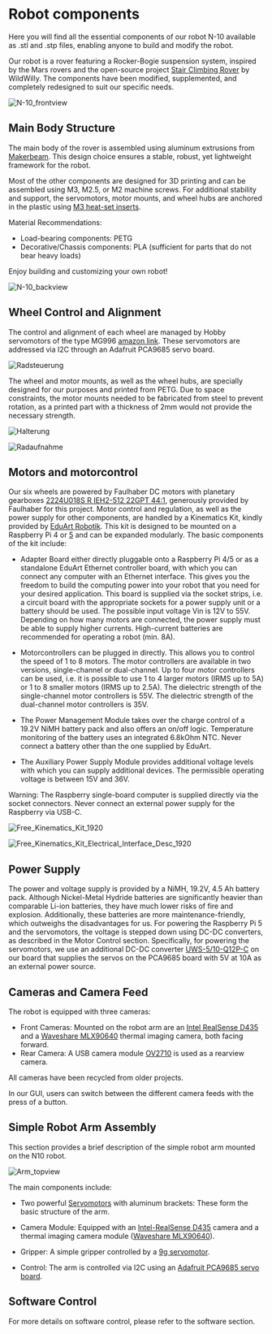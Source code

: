 # Robot components

Here you will find all the essential components of our robot N-10 available as .stl and .stp files, enabling anyone to build and modify the robot. 

Our robot is a rover featuring a Rocker-Bogie suspension system, inspired by the Mars rovers and the open-source project [Stair Climbing Rover](https://www.printables.com/model/194299-stair-climbing-rover) by WildWilly. The components have been modified, supplemented, and completely redesigned to suit our specific needs.

![N-10_frontview](https://github.com/wggRobotic/CAD-Files-N10/assets/120591442/bf1c7328-c23e-4cbe-af66-96450a57053e)

## Main Body Structure

The main body of the rover is assembled using aluminum extrusions from [Makerbeam](https://www.makerbeam.com/makerbeam-makerbeam-regular-starter-kit-black.html). This design choice ensures a stable, robust, yet lightweight framework for the robot.

Most of the other components are designed for 3D printing and can be assembled using M3, M2.5, or M2 machine screws. For additional stability and support, the servomotors, motor mounts, and wheel hubs are anchored in the plastic using [M3 heat-set inserts](https://www.amazon.de/ruthex-Gewindeeinsatz-St%C3%BCck-Gewindebuchsen-Kunststoffteile/dp/B08BCRZZS3/ref=sr_1_5?crid=17XN2W9D8KS40&dib=eyJ2IjoiMSJ9.chJHNCet5aQ0sdjbprRc9YiyWImaSKCMgxzpF0Odb6mG3Uw6O4oPoJGumEcnij26fxHUnqFu4xEbCiukhTJEgfRtwTroXTYtp6I2u7Oj8ezBf8J0Vm2ra-8HVxpufjoTbuTRTPW0PJ-YRjcHVb0n2xf97lAt-PJU9hZ8-PSX64yPoOslK6qB0rIqrohywO-fdkR2HRTEM7-HABXztPI6a5ZQvwsfHOoXDcItj80shxqz2-HefZcCygZ-Q3RW8Awk-ppkOqzjRlWHilI-Uu6TwTb-dIYF8T5-GOBviLdMch0.EocP6OkBp9Vki3ejz39Wx-2732BW1RPTk52ZiD_WocI&dib_tag=se&keywords=m3%2Bheat%2Binsert&qid=1719955437&s=industrial&sprefix=m3%2Bheat%2Cindustrial%2C75&sr=1-5&th=1).

Material Recommendations:

  + Load-bearing components: PETG
  + Decorative/Chassis components: PLA (sufficient for parts that do not bear heavy loads)

Enjoy building and customizing your own robot!

![N-10_backview](https://github.com/wggRobotic/CAD-Files-N10/assets/120591442/c757f021-7299-4b9a-96bc-98f256b3cafd)


## Wheel Control and Alignment

The control and alignment of each wheel are managed by Hobby servomotors of the type MG996 [amazon link](https://www.amazon.de/AZDelivery-Digital-Getriebe-Hubchrauber-Flugzeug/dp/B07H89JH74/ref=sr_1_2?__mk_de_DE=%C3%85M%C3%85%C5%BD%C3%95%C3%91&crid=20UB04WN0BON9&dib=eyJ2IjoiMSJ9.jMjuySQHT6p8VIY-ZIwi8eP9WQJ9V1MrcKxaDV1JJg4PRRWaKzoqgBB9yN_9xgObVnsSbaOOko2qLZnxiPspi8gaGecjEiFInNaGroJ06pNMcJr5EKOoNp8pfKIAUZGuqwX5CWbhRgeHcCt37xzNel7SX5nhwR0ZShuztfvetHMurphIKWJllOyqCvQf4yk7g2I_1_g6FaLOq8EPZrDAzRy_pexkP4v7pn-SU7T0fBnbm6birAZ4GndJXkDXJ2S_mEUkR-qhmcHrf41Jt7gBGO1_OqcaoRwtFx7SWKjT7cI.OOeIdcPjQSuF0THw2KD0bblc1hnfhNPcDn3p2AsPUf0&dib_tag=se&keywords=MG996&qid=1719952179&sprefix=mg996%2Caps%2C144&sr=8-2&th=1). These servomotors are addressed via I2C through an Adafruit PCA9685 servo board.

![Radsteuerung](https://github.com/wggRobotic/CAD-Files-N10/assets/120591442/d4700c3a-2e6c-459a-99f7-2b8c3054262d)

The wheel and motor mounts, as well as the wheel hubs, are specially designed for our purposes and printed from PETG. Due to space constraints, the motor mounts needed to be fabricated from steel to prevent rotation, as a printed part with a thickness of 2mm would not provide the necessary strength.

![Halterung](https://github.com/wggRobotic/CAD-Files-N10/assets/120591442/f9dd840f-60f2-4c2c-aabc-091eb7804936)

![Radaufnahme](https://github.com/wggRobotic/CAD-Files-N10/assets/120591442/e1395c14-dbce-42e0-9259-59804debf6c9)



## Motors and motorcontrol
Our six wheels are powered by Faulhaber DC motors with planetary gearboxes [2224U018S R IEH2-512 22GPT 44:1](https://www.faulhaber.com/de/produkte/serie/22gpt/), generously provided by Faulhaber for this project. Motor control and regulation, as well as the power supply for other components, are handled by a Kinematics Kit, kindly provided by [EduArt Robotik](https://www.eduart-robotik.com/). This kit is designed to be mounted on a Raspberry Pi 4 or [5](https://www.berrybase.de/raspberry-pi-5-8gb-ram) and can be expanded modularly. The basic components of the kit include:

+ Adapter Board either directly pluggable onto a Raspberry Pi 4/5 or as a standalone EduArt Ethernet controller board, with which you can connect any computer with an Ethernet interface. This gives you the freedom to build the computing power into your robot that you need for your desired application. This board is supplied via the socket strips, i.e. a circuit board with the appropriate sockets for a power supply unit or a battery should be used. The possible input voltage Vin is 12V to 55V. Depending on how many motors are connected, the power supply must be able to supply higher currents. High-current batteries are recommended for operating a robot (min. 8A).

+ Motorcontrollers can be plugged in directly. This allows you to control the speed of 1 to 8 motors. The motor controllers are available in two versions, single-channel or dual-channel. Up to four motor controllers can be used, i.e. it is possible to use 1 to 4 larger motors (IRMS up to 5A) or 1 to 8 smaller motors (IRMS up to 2.5A). The dielectric strength of the single-channel motor controllers is 55V. The dielectric strength of the dual-channel motor controllers is 35V.

+ The Power Management Module takes over the charge control of a 19.2V NiMH battery pack and also offers an on/off logic. Temperature monitoring of the battery uses an integrated 6.8kOhm NTC. Never connect a battery other than the one supplied by EduArt.
    
+ The Auxiliary Power Supply Module provides additional voltage levels with which you can supply additional devices. The permissible operating voltage is between 15V and 36V.

Warning: The Raspberry single-board computer is supplied directly via the socket connectors. Never connect an external power supply for the Raspberry via USB-C.

![Free_Kinematics_Kit_1920](https://github.com/wggRobotic/CAD-Files-N10/assets/120591442/0ba67526-036f-4526-a45c-32b8420f3916)

![Free_Kinematics_Kit_Electrical_Interface_Desc_1920](https://github.com/wggRobotic/CAD-Files-N10/assets/120591442/a908d785-35f4-4d51-8ecc-d744f49c71be)

## Power Supply

The power and voltage supply is provided by a NiMH, 19.2V, 4.5 Ah battery pack. Although Nickel-Metal Hydride batteries are significantly heavier than comparable Li-ion batteries, they have much lower risks of fire and explosion. Additionally, these batteries are more maintenance-friendly, which outweighs the disadvantages for us. For powering the Raspberry Pi 5 and the servomotors, the voltage is stepped down using DC-DC converters, as described in the Motor Control section. Specifically, for powering the servomotors, we use an additional DC-DC converter [UWS-5/10-Q12P-C](https://www.digikey.de/de/products/detail/murata-power-solutions-inc/UWS-5-10-Q12P-C/10427628) on our board that supplies the servos on the PCA9685 board with 5V at 10A as an external power source.

## Cameras and Camera Feed

The robot is equipped with three cameras:

+ Front Cameras: Mounted on the robot arm are an [Intel RealSense D435](https://www.amazon.de/Intel-RealSense-82635AWGDVKPRQ-Erfassung-beweglicher/dp/B07BLS5477) and a [Waveshare MLX90640](https://www.amazon.de/Waveshare-MLX90640-Communicating-Interface-Raspberry/dp/B07ZKK8QWY) thermal imaging camera, both facing forward.
+ Rear Camera: A USB camera module [OV2710](https://www.berrybase.de/usb-2.0-kameramodul-2-megapixel-ov2710-sensor-1450-low-light?number=USBCAM-OV2&utm_source=google&utm_medium=cpc&gad_source=1&gclid=CjwKCAjwyo60BhBiEiwAHmVLJcHQucbtdbESN0yuI6bVZ5HOoqdbWIbmEjVRBcczMSEdCzt6vbW_oBoCiiIQAvD_BwE) is used as a rearview camera.

All cameras have been recycled from older projects.

In our GUI, users can switch between the different camera feeds with the press of a button.

## Simple Robot Arm Assembly

This section provides a brief description of the simple robot arm mounted on the N10 robot. 

![Arm_topview](https://github.com/wggRobotic/CAD-Files-N10/assets/120591442/d316788a-5b93-4feb-8acc-bedf19230b7c)

The main components include:

+ Two powerful [Servomotors](https://www.amazon.de/ANNIMOS-Servomotor-Drehmoment-Vollmetallgetriebe-Montagehalterungen/dp/B0C69NNP9P/ref=sr_1_3_sspa?__mk_de_DE=%C3%85M%C3%85%C5%BD%C3%95%C3%91&crid=UCIEWCEVMBRO&dib=eyJ2IjoiMSJ9.eTzcKcyFLjDNHDpnPQZJRfFhKbAR_WBfuoLJeXxlH6KBujWXHRrs_x90tFlDvEu367pgTSnAFVVGcFjP9yLmQUbCXhf3vvwoP0qKpWB9hCGZbYcZBGu33ggxs5dtio-8DiRSc_nJy1WuIdFL93Eo1WjrbN1Ju_cae9FhVhUSpF7Wco-Wh4DlLKj_jMu_KlCgu9w2U5_rPTc_Jl4Hmu8ZmZezD00Ck7NDL44A_NYS0yS2ToD6ZyOGd-OXaLEs4ESttlNLcq0g_ZLHrUHcIDhI1RwBdlwq0DrzhIh03Zq-7p0.Mx7QMXx5J2M_lZuvLIVTyTHeCN6Ae1HbLnZYiZIw5Jo&dib_tag=se&sprefix=servo%2Caps%2C106&sp_csd=d2lkZ2V0TmFtZT1zcF9hdGY) with aluminum brackets: These form the basic structure of the arm. 

+ Camera Module: Equipped with an [Intel-RealSense D435](https://www.amazon.de/Intel-RealSense-82635AWGDVKPRQ-Erfassung-beweglicher/dp/B07BLS5477/ref=sr_1_1?crid=3KMNU2EF5XETZ&dib=eyJ2IjoiMSJ9.p-wzVPg_w5n9smo8CAmUAmRTBOyszuqXzuvq7Murz5eZTBwt9a1uKVtMttfcG6_I7w4RY7rotHaA59tmr3-tyx7jGvyHzPeWoATC433wU_k.BqajalRkjcJpVI9YPAtI4ZiZLPEulvg62Qicgw8WWLg&dib_tag=se&keywords=intel%2Brealsense%2Bd435&qid=1719951552&sprefix=intel%2Breal%2Caps%2C105&sr=8-1&th=1) camera and a thermal imaging camera module ([Waveshare MLX90640](https://www.amazon.de/Waveshare-MLX90640-Communicating-Interface-Raspberry/dp/B07ZKK8QWY)).
  
+ Gripper: A simple gripper controlled by a [9g servomotor](https://www.amazon.de/Miuzei-Hubschrauber-Helikopter-Fahrzeugmodelle-Steuerung/dp/B07KPS9845/ref=sr_1_1_sspa?dib=eyJ2IjoiMSJ9.lygpGv5pFROZz7M3BpIC1HiLKXb8VI47frXlfyK9FP0EpUpopKclBeyTEdA92TkooSRaof66bFbMhb9mVahZZQwGlvJTlpNccGZH2MtS3z76oD2dpTvudjy5K5gDB2Wr7MlMHtJaimLiWz-Rv4tI9Z06j2mWLTuhrNQy7_LjsbTf-dPUs_04aYF955WEfz6kUMepedn4It269E7F6XvArZnCpvwsF8BRg7haZXndgPfpS1oXfU-hz-jI7td05NRu4gE7FMrwZqM0f-AkCuE04ffQQyT7XRBZYd0V2rG-hEk.TqNgT7w-e1UQIRFZTIPoaH47vqUAJO5tFQxCZdYmF_E&dib_tag=se&keywords=9g+servo&qid=1719951774&sr=8-1-spons&sp_csd=d2lkZ2V0TmFtZT1zcF9hdGY&psc=1).
  
+ Control: The arm is controlled via I2C using an [Adafruit PCA9685 servo board](https://www.amazon.de/PCA9685-16-Kanal-12-Bit-Arduino-Robort/dp/B07Y9PTY12/ref=sr_1_1_sspa?__mk_de_DE=%C3%85M%C3%85%C5%BD%C3%95%C3%91&crid=1H58JK0GL9NFW&dib=eyJ2IjoiMSJ9.sjVEWI4eKRct-eZBQe_falPylAAwfhP8vZm8uHwHw66MRq0ATak9f7IIULp36zjukcF5EAij4hVMcSNmdBgMud2f-AMP_C3jbILbSyO9KD9OGyWViLzLGNoxXIqxymJ1gFsvUm8Q7Ir2M-0g2c2kmnue8tN2o81HSOSYR3C1--mLdxFhAHc_zcR0KkqPxyjhoQd1BjaoIHVv59fo3a8INueA9dn1atLidDkxX4F7HrQ.-r1tciRJ8uMP2lGuUtUHNLkgY6wIfp8SJxpd5GLO-9s&dib_tag=se&keywords=PCA9685&qid=1719951819&sprefix=pca9685%2Caps%2C81&sr=8-1-spons&sp_csd=d2lkZ2V0TmFtZT1zcF9hdGY&psc=1).



## Software Control
For more details on software control, please refer to the software section.

